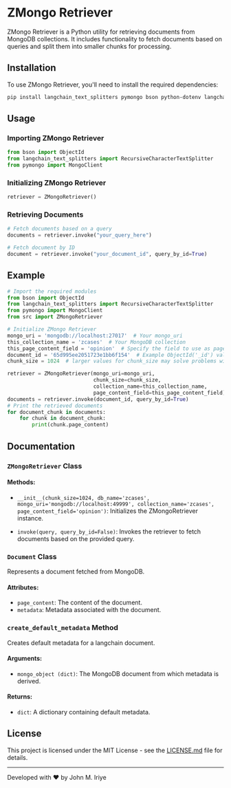 # ZMongo Retriever

ZMongo Retriever is a Python utility for retrieving documents from MongoDB collections. It includes functionality to fetch documents based on queries and split them into smaller chunks for processing.

## Installation

To use ZMongo Retriever, you'll need to install the required dependencies:

```bash
pip install langchain_text_splitters pymongo bson python-dotenv langchain langchain_community
```

## Usage

### Importing ZMongo Retriever

```python
from bson import ObjectId
from langchain_text_splitters import RecursiveCharacterTextSplitter
from pymongo import MongoClient
```

### Initializing ZMongo Retriever

```python
retriever = ZMongoRetriever()
```

### Retrieving Documents

```python
# Fetch documents based on a query
documents = retriever.invoke("your_query_here")

# Fetch document by ID
document = retriever.invoke("your_document_id", query_by_id=True)
```

## Example

```python
# Import the required modules
from bson import ObjectId
from langchain_text_splitters import RecursiveCharacterTextSplitter
from pymongo import MongoClient
from src import ZMongoRetriever

# Initialize ZMongo Retriever
mongo_uri = 'mongodb://localhost:27017'  # Your mongo_uri
this_collection_name = 'zcases'  # Your MongoDB collection
this_page_content_field = 'opinion'  # Specify the field to use as page_content
document_id = '65d995ee2051723e1bb6f154'  # Example ObjectId('_id') value
chunk_size = 1024  # larger values for chunk_size may solve problems with exceeding your token limit

retriever = ZMongoRetriever(mongo_uri=mongo_uri,
                            chunk_size=chunk_size,
                            collection_name=this_collection_name,
                            page_content_field=this_page_content_field)
documents = retriever.invoke(document_id, query_by_id=True)
# Print the retrieved documents
for document_chunk in documents:
    for chunk in document_chunk:
        print(chunk.page_content)
```

## Documentation

### `ZMongoRetriever` Class

#### Methods:

- `__init__(chunk_size=1024, db_name='zcases', mongo_uri='mongodb://localhost:49999', collection_name='zcases', page_content_field='opinion')`: Initializes the ZMongoRetriever instance.

- `invoke(query, query_by_id=False)`: Invokes the retriever to fetch documents based on the provided query.

### `Document` Class

Represents a document fetched from MongoDB.

#### Attributes:

- `page_content`: The content of the document.
- `metadata`: Metadata associated with the document.

### `create_default_metadata` Method

Creates default metadata for a langchain document.

#### Arguments:

- `mongo_object (dict)`: The MongoDB document from which metadata is derived.

#### Returns:

- `dict`: A dictionary containing default metadata.

## License

This project is licensed under the MIT License - see the [LICENSE.md](LICENSE.md) file for details.

---

Developed with ❤️ by John M. Iriye